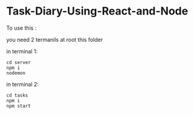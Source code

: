 # Task-Diary-Using-React-and-Node

To use this : 

you need 2 termanils at root this folder

in terminal 1:

```
cd server
npm i
nodemon
```

in terminal 2:
```
cd tasks
npm i
npm start
```

